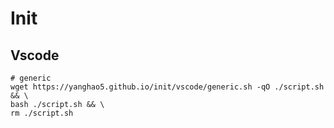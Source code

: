# Init
## Vscode

```
# generic
wget https://yanghao5.github.io/init/vscode/generic.sh -qO ./script.sh && \
bash ./script.sh && \
rm ./script.sh
```